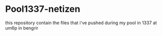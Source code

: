# Pool1337-netizen
this repository contain the files that i've pushed during my pool in 1337 at um6p in bengrir
